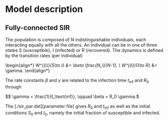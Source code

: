 
# Model description

## Fully-connected SIR

The population is composed of $N$ indistinguishable individuals,
each interacting equally with all the others.  An individual can be in
one of three states S (susceptible), I (infected) or R (recovered). 
The dynamics is defined by the transition rates (per individual)

\begin{align*}
  W^{(i)}_{S\to I} &= \beta \frac{N_I}{N-1}, \\
  W^{(i)}_{I\to R} &= \gamma.
\end{align*}

The rate constants $\beta$ and $\gamma$ are related to the infection
time $t_\text{inf}$ and $R_0$ through

$$ \gamma = \frac{1}{t_\text{inf}}, \qquad \beta = R_0 \gamma.$

The [./sir_par.dat][parameter file] gives $R_0$ and $t_\text{inf}$ as
well as the initial conditions $S_0$ and $I_0$, namely the initial
fraction of susceptible and infected.

